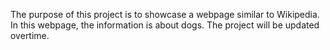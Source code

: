 The purpose of this project is to showcase a webpage similar to Wikipedia. In this webpage, the information is about dogs. The project will be updated overtime. 
